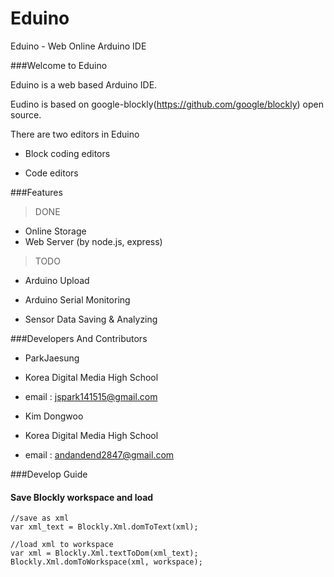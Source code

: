 # Eduino
Eduino - Web Online Arduino IDE

###Welcome to Eduino

Eduino is a web based Arduino IDE.

Eudino is based on google-blockly(https://github.com/google/blockly) open source.

There are two editors in Eduino

* Block coding editors

* Code editors

###Features 

> DONE 

* Online Storage
* Web Server (by node.js, express)


> TODO

* Arduino Upload

* Arduino Serial Monitoring

* Sensor Data Saving & Analyzing

###Developers And Contributors

* ParkJaesung
 * Korea Digital Media High School
 
 * email : jspark141515@gmail.com
 
* Kim Dongwoo
 * Korea Digital Media High School
 * email : andandend2847@gmail.com

###Develop Guide

#### Save Blockly workspace and load

~~~
//save as xml
var xml_text = Blockly.Xml.domToText(xml);

//load xml to workspace
var xml = Blockly.Xml.textToDom(xml_text);
Blockly.Xml.domToWorkspace(xml, workspace);

~~~


